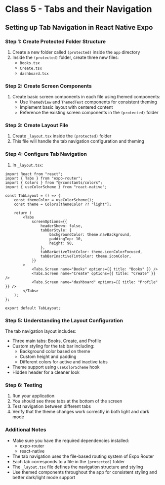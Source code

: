 # Class 5 - Tabs and their Navigation

## Setting up Tab Navigation in React Native Expo

### Step 1: Create Protected Folder Structure

1. Create a new folder called `(protected)` inside the `app` directory
2. Inside the `(protected)` folder, create three new files:
    - `Books.tsx`
    - `Create.tsx`
    - `dashboard.tsx`

### Step 2: Create Screen Components

1. Create basic screen components in each file using themed components:
    - Use `ThemedView` and `ThemedText` components for consistent theming
    - Implement basic layout with centered content
    - Reference the existing screen components in the `(protected)` folder

### Step 3: Create Layout File

1. Create `_layout.tsx` inside the `(protected)` folder
2. This file will handle the tab navigation configuration and theming

### Step 4: Configure Tab Navigation

1. In `_layout.tsx`:

```tsx
import React from "react";
import { Tabs } from "expo-router";
import { Colors } from "@/constants/colors";
import { useColorScheme } from "react-native";

const TabLayout = () => {
    const themeColor = useColorScheme();
    const theme = Colors[themeColor ?? "light"];

    return (
        <Tabs
            screenOptions={{
                headerShown: false,
                tabBarStyle: {
                    backgroundColor: theme.navBackground,
                    paddingTop: 10,
                    height: 90,
                },
                tabBarActiveTintColor: theme.iconColorFocused,
                tabBarInactiveTintColor: theme.iconColor,
            }}
        >
            <Tabs.Screen name="Books" options={{ title: "Books" }} />
            <Tabs.Screen name="Create" options={{ title: "Create" }} />
            <Tabs.Screen name="dashboard" options={{ title: "Profile" }} />
        </Tabs>
    );
};

export default TabLayout;
```

### Step 5: Understanding the Layout Configuration

The tab navigation layout includes:

-   Three main tabs: Books, Create, and Profile
-   Custom styling for the tab bar including:
    -   Background color based on theme
    -   Custom height and padding
    -   Different colors for active and inactive tabs
-   Theme support using `useColorScheme` hook
-   Hidden header for a cleaner look

### Step 6: Testing

1. Run your application
2. You should see three tabs at the bottom of the screen
3. Test navigation between different tabs
4. Verify that the theme changes work correctly in both light and dark mode

### Additional Notes

-   Make sure you have the required dependencies installed:
    -   expo-router
    -   react-native
-   The tab navigation uses the file-based routing system of Expo Router
-   Each tab corresponds to a file in the `(protected)` folder
-   The `_layout.tsx` file defines the navigation structure and styling
-   Use themed components throughout the app for consistent styling and better dark/light mode support
